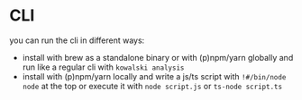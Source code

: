 # CLI

you can run the cli in different ways:

- install with brew as a standalone binary or with (p)npm/yarn globally and run like a regular cli with `kowalski analysis`
- install with (p)npm/yarn locally and write a js/ts script with `!#/bin/node node` at the top or execute it with `node script.js` or `ts-node script.ts`
